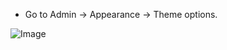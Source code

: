 - Go to Admin -> Appearance -> Theme options.

![Image](https://live.staticflickr.com/65535/51289338859_58f5b6729c_b.jpg)
